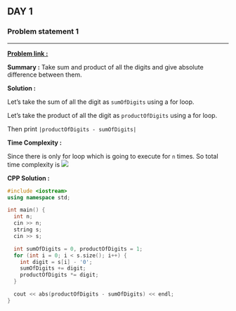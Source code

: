 ## DAY 1

### **Problem statement 1**

---

[**Problem link :**](https://www.hackerrank.com/contests/day-1-of-30/challenges/difference-between-sum-and-product-of-digit)

**Summary :** Take sum and product of all the digits and give absolute difference between them.

**Solution :**

Let’s take the sum of all the digit as `sumOfDigits` using a for loop.

Let’s take the product of all the digit as `productOfDigits` using a for loop.

Then print `|productOfDigits - sumOfDigits|`

**Time Complexity :**

Since there is only for loop which is going to execute for `n` times. So total time complexity is <img src="https://latex.codecogs.com/gif.latex?\theta(n)" />

**CPP Solution :**

```cpp
#include <iostream>
using namespace std;

int main() {
  int n;
  cin >> n;
  string s;
  cin >> s;

  int sumOfDigits = 0, productOfDigits = 1;
  for (int i = 0; i < s.size(); i++) {
    int digit = s[i] - '0';
    sumOfDigits += digit;
    productOfDigits *= digit;
  }

  cout << abs(productOfDigits - sumOfDigits) << endl;
}
```
